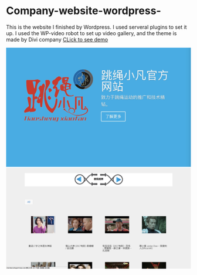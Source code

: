 # Company-website-wordpress-

This is the website I finished by Wordpress. I used serveral plugins to set it up.
I used the WP-video robot to set up video gallery, and the theme is made by Divi company
<a href="https://www.sheridancollegechinese.com"> CLick to see demo</a>

<img src="https://github.com/xudawww/Company-website-wordpress-/blob/master/1508785968242.jpg">



<img src="https://github.com/xudawww/Company-website-wordpress-/blob/master/Screen%20Shot%202017-10-23%20at%203.17.36%20PM.png">
